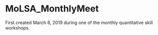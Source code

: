 # MoLSA_MonthlyMeet
First created March 6, 2019 during one of the monthly quantitative skill workshops. 
